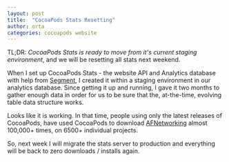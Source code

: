 ```yaml
---
layout: post
title:  "CocoaPods Stats Resetting"
author: orta
categories: cocoapods website
---
```


TL;DR: _CocoaPods Stats is ready to move from it's current staging environment_, and we will be resetting all stats next weekend.

<!-- more -->

When I set up CocoaPods Stats - the website API and Analytics database with help from [Segment](http://segment.com), I created it within a staging environment in our analytics database. Since getting it up and running, I gave it two months to gather enough data in order for us to be sure that the, at-the-time, evolving table data structure works.

Looks like it is working. In that time, people using only the latest releases of CocoaPods, have used CocoaPods to download [AFNetworking](https://cocoapods.org/pods/AFNetworking) almost 100,000+ times, on 6500+ individual projects.

So, next week I will migrate the stats server to production and everything will be back to zero downloads / installs again.
